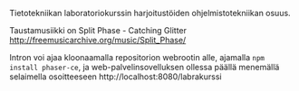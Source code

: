 Tietotekniikan laboratoriokurssin harjoitustöiden ohjelmistotekniikan osuus.

Taustamusiikki on Split Phase - Catching Glitter http://freemusicarchive.org/music/Split_Phase/

Intron voi ajaa kloonaamalla repositorion webrootin alle, ajamalla ```npm install phaser-ce```, ja web-palvelinsovelluksen ollessa päällä menemällä selaimella osoitteeseen http://localhost:8080/labrakurssi